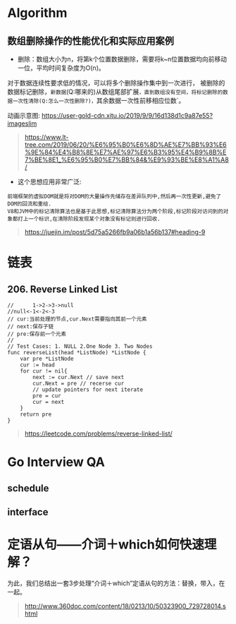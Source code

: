 # Algorithm

## 数组删除操作的性能优化和实际应用案例

* 删除：数组大小为n，将第k个位置数据删除，需要将k~n位置数据均向前移动一位，平均时间复杂度为O(n)。

对于数据连续性要求低的情况，可以将多个删除操作集中到一次进行，
被删除的数据标记删除，`新数据`(Q:哪来的)从数组尾部扩展`，直到数组没有空间，将标记删除的数据一次性清除(Q:怎么一次性删除?)，`其余数据一次性前移相应位数`。

动画示意图: https://user-gold-cdn.xitu.io/2019/9/9/16d138d1c9a87e55?imageslim

> https://www.lt-tree.com/2019/06/20/%E6%95%B0%E6%8D%AE%E7%BB%93%E6%9E%84%E4%B8%8E%E7%AE%97%E6%B3%95%E4%B9%8B%E7%BE%8E1_%E6%95%B0%E7%BB%84&%E9%93%BE%E8%A1%A8/

* 这个思想应用非常广泛:

```
前端框架的虚拟DOM就是将对DOM的大量操作先储存在差异队列中,然后再一次性更新,避免了DOM的回流和重绘.
V8和JVM中的标记清除算法也是基于此思想,标记清除算法分为两个阶段,标记阶段对访问到的对象都打上一个标识,在清除阶段发现某个对象没有标记则进行回收.
```
> https://juejin.im/post/5d75a5266fb9a06b1a56b137#heading-9

# 链表
## 206. Reverse Linked List
```
//      1->2->3->null
//null<-1<-2<-3
// cur:当前处理的节点,cur.Next需要指向其前一个元素
// next:保存子链
// pre:保存前一个元素
// 
// Test Cases: 1. NULL 2.One Node 3. Two Nodes
func reverseList(head *ListNode) *ListNode {
    var pre *ListNode 
    cur := head
    for cur != nil{
        next := cur.Next // save next
        cur.Next = pre // recerse cur
        // update pointers for next iterate
        pre = cur
        cur = next
    }
    return pre
}
```
> https://leetcode.com/problems/reverse-linked-list/

# Go Interview QA

## schedule

## interface

# 定语从句——介词＋which如何快速理解？
为此，我们总结出一套3步处理“介词＋which”定语从句的方法：替换，带入，在一起。
> http://www.360doc.com/content/18/0213/10/50323900_729728014.shtml
